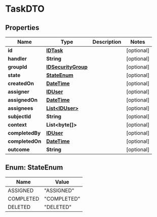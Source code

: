 
# TaskDTO

## Properties
Name | Type | Description | Notes
------------ | ------------- | ------------- | -------------
**id** | [**IDTask**](IDTask.md) |  |  [optional]
**handler** | **String** |  |  [optional]
**groupId** | [**IDSecurityGroup**](IDSecurityGroup.md) |  |  [optional]
**state** | [**StateEnum**](#StateEnum) |  |  [optional]
**createdOn** | [**DateTime**](DateTime.md) |  |  [optional]
**assigner** | [**IDUser**](IDUser.md) |  |  [optional]
**assignedOn** | [**DateTime**](DateTime.md) |  |  [optional]
**assignees** | [**List&lt;IDUser&gt;**](IDUser.md) |  |  [optional]
**subjectId** | **String** |  |  [optional]
**context** | **List&lt;byte[]&gt;** |  |  [optional]
**completedBy** | [**IDUser**](IDUser.md) |  |  [optional]
**completedOn** | [**DateTime**](DateTime.md) |  |  [optional]
**outcome** | **String** |  |  [optional]


<a name="StateEnum"></a>
## Enum: StateEnum
Name | Value
---- | -----
ASSIGNED | &quot;ASSIGNED&quot;
COMPLETED | &quot;COMPLETED&quot;
DELETED | &quot;DELETED&quot;



